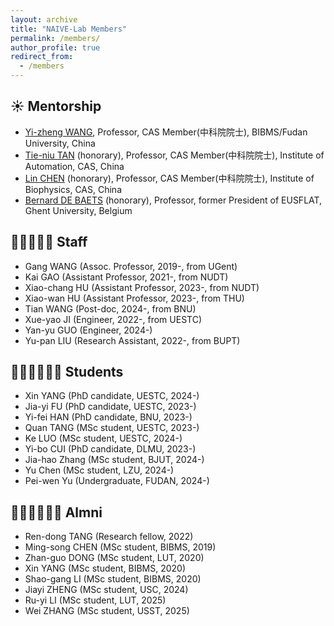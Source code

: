 ```yaml
---
layout: archive
title: "NAIVE-Lab Members"
permalink: /members/
author_profile: true
redirect_from:
  - /members
---
```


☀️ Mentorship
-
* [Yi-zheng WANG](https://casad.cas.cn/ysxx2022/ysmd/smkx/202201/t20220111_4821762.html), Professor, CAS Member(中科院院士), BIBMS/Fudan University, China
* [Tie-niu TAN](https://www.nju.edu.cn/info/1035/1266.htm) (honorary), Professor, CAS Member(中科院院士), Institute of Automation, CAS, China
* [Lin CHEN](http://www.ibp.cas.cn/kydw_157813/fzzgjkxyys/201912/t20191202_5447308.html) (honorary), Professor, CAS Member(中科院院士), Institute of Biophysics, CAS, China
* [Bernard DE BAETS](https://ai.ugent.be/people/BernardDeBaets.en.html) (honorary), Professor, former President of EUSFLAT, Ghent University, Belgium


👨‍💻👨🏻‍💻 Staff
-
* Gang WANG (Assoc. Professor, 2019-, from UGent)
* Kai GAO (Assistant Professor, 2021-, from NUDT)
* Xiao-chang HU (Assistant Professor, 2023-, from NUDT)
* Xiao-wan HU (Assistant Professor, 2023-, from THU)
* Tian WANG (Post-doc, 2024-, from BNU)
* Xue-yao JI (Engineer, 2022-, from UESTC)
* Yan-yu GUO (Engineer, 2024-)
* Yu-pan LIU (Research Assistant, 2022-, from BUPT)
  
🙋🏻‍♂️🙋🏻‍♀️ Students
-
* Xin YANG (PhD candidate, UESTC, 2024-)
* Jia-yi FU (PhD candidate, UESTC, 2023-)
* Yi-fei HAN (PhD candidate, BNU, 2023-)
* Quan TANG (MSc student, UESTC, 2023-)
* Ke LUO (MSc student, UESTC, 2024-)
* Yi-bo CUI (PhD candidate, DLMU, 2023-)
* Jia-hao Zhang (MSc student, BJUT, 2024-)
* Yu Chen (MSc student, LZU, 2024-)
* Pei-wen Yu (Undergraduate, FUDAN, 2024-)



👨🏻‍🎓👩🏻‍🎓 Almni
-
* Ren-dong TANG (Research fellow, 2022)
* Ming-song CHEN (MSc student, BIBMS, 2019)
* Zhan-guo DONG (MSc student, LUT, 2020)
* Xin YANG (MSc student, BIBMS, 2020)
* Shao-gang LI (MSc student, BIBMS, 2020)
* Jiayi ZHENG (MSc student, USC, 2024)
* Ru-yi LI (MSc student, LUT, 2025)
* Wei ZHANG (MSc student, USST, 2025)


